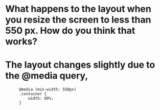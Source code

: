 # What happens to the layout when you resize the screen to less than 550 px. How do you think that works?
# The layout changes slightly due to the @media query,
          @media (min-width: 550px)
          .container {
              width: 80%;
          }

